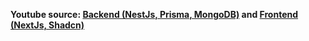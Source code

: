 **Youtube source: [Backend (NestJs, Prisma, MongoDB)](https://youtu.be/4dh55AHjmKI?si=5Nwp32QU-fex__q-) and [Frontend (NextJs, Shadcn)](https://youtu.be/gyqR3bYDj7M?si=8gRqxwWOfZf05u2L)** 
